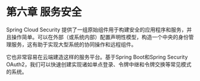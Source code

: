 # 第六章 服务安全

Spring Cloud Security 提供了一组原始组件用于构建安全的应用程序和服务，并且操作简单。可以在外部（或系统内部）配置声明性模型，构造一个中央的身份管理服务，这有助于实现大型系统的协同操作和远程组件。



它也非常容易在云端建造这样的服务平台。基于Spring Boot和Spring Security OAuth2，我们可以快速创建实现诸如单点登录、令牌中继和令牌交换等常见模式的系统。